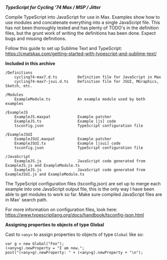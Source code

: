 ***TypeScript for Cycling '74 Max / MSP / Jitter***

Compile TypeScript into JavaScript for use in Max. Examples show how to use modules and concatenate everything into a single JavaScript file.
This has not been thoroughly tested and has plenty of TODO's in the definition files, but the grunt work of writing the definitions has been done. Expect bugs and missing definitions.

Follow this guide to set up Sublime Text and TypeScript:
https://cmatskas.com/getting-started-with-typescript-and-sublime-text/


**Included in this archive**

    /Definitions
        cycling74-max7.d.ts         Definition file for JavaScript in Max
        cycling74-max7-jsui.d.ts    Definition file for JSUI, MGraphics, Sketch, etc.

    /Modules
        ExampleModule.ts            An example module used by both examples

    /ExampleJS
        ExampleJS.maxpat            Example patcher 
        ExampleJS.ts                Example [js] code
        tsconfig.json               TypeScript configuration file 

    /ExampleJSUI
        ExampleJSUI.maxpat          Example patcher
        ExampleJSUI.ts              Example [jsui] code
        tsconfig.json               TypeScript configuration file

    /JavaScript
        ExampleJS.js                JavaScript code generated from ExampleJS.js and ExampleModule.ts
        ExampleJS.js                JavaScript code generated from ExampleJSUI.js and ExampleModule.ts

The TypeScript configuration files (tsconfig.json) are set up to merge each example into one JavaScript output file, this is the only way I have been able to get modules to work so far. Make sure compiled JavaScript files are in Max' search path.

For more information on configuration files, look here:
https://www.typescriptlang.org/docs/handbook/tsconfig-json.html


**Assigning properties to objects of type Global**

Cast to ```<any>``` to assign properties to objects of type ```Global``` like so:
```
var g = new Global("Foo");
(<any>g).newProperty = "I am new.";
post("(<any>g).newProperty: " + (<any>g).newProperty + "\n");
```
